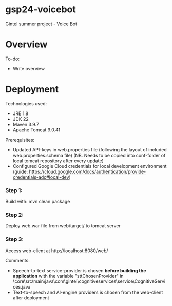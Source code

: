 # gsp24-voicebot

Gintel summer project - Voice Bot

# Overview

To-do:
- Write overview

# Deployment

Technologies used:
- JRE 1.8
- JDK 22
- Maven 3.9.7
- Apache Tomcat 9.0.41

Prerequisites:
- Updated API-keys in web.properties file (following the layout of included web.properties.schema file) (NB. Needs to be copied into conf-folder of local tomcat repository after every update)
- Configured Google Cloud credentials for local development environment (guide: https://cloud.google.com/docs/authentication/provide-credentials-adc#local-dev)

### Step 1:
Build with: mvn clean package

### Step 2:
Deploy web.war file from web/target/ to tomcat server

### Step 3:
Access web-client at http://localhost:8080/web/

Comments:
- Speech-to-text service-provider is chosen **before building the application** with the variable "sttChosenProvider" in \core\src\main\java\com\gintel\cognitiveservices\service\CognitiveServices.java
- Text-to-speech and AI-engine providers is chosen from the web-client after deployment

